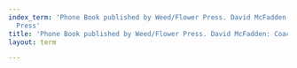 ```yaml
---
index_term: 'Phone Book published by Weed/Flower Press. David McFadden: Coach House
  Press'
title: 'Phone Book published by Weed/Flower Press. David McFadden: Coach House Press'
layout: term

---
```

